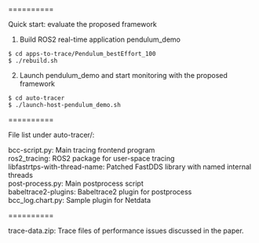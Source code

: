 ==========

Quick start: evaluate the proposed framework

1. Build ROS2 real-time application pendulum_demo

```
$ cd apps-to-trace/Pendulum_bestEffort_100
$ ./rebuild.sh
```

2. Launch pendulum_demo and start monitoring with the proposed framework

```
$ cd auto-tracer
$ ./launch-host-pendulum_demo.sh
```

==========

File list under auto-tracer/:

bcc-script.py: Main tracing frontend program  
ros2_tracing: ROS2 package for user-space tracing  
libfastrtps-with-thread-name: Patched FastDDS library with named internal threads  
post-process.py: Main postprocess script  
babeltrace2-plugins: Babeltrace2 plugin for postprocess  
bcc_log.chart.py: Sample plugin for Netdata  

==========

trace-data.zip: Trace files of performance issues discussed in the paper.

